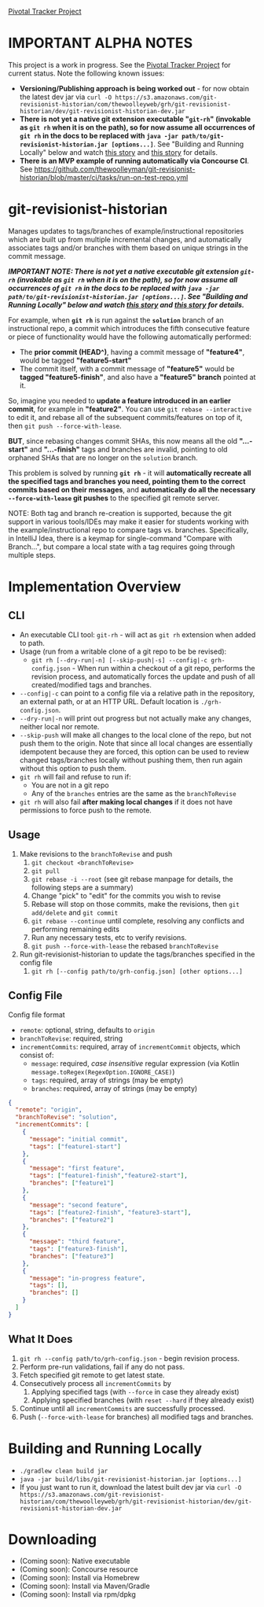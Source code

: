 [Pivotal Tracker Project](https://www.pivotaltracker.com/n/projects/2092368)

# IMPORTANT ALPHA NOTES

This project is a work in progress.  See the [Pivotal Tracker Project](https://www.pivotaltracker.com/n/projects/2092368)
for current status.  Note the following known issues:

* **Versioning/Publishing approach is being worked out** - for now obtain the latest dev jar via
  `curl -O https://s3.amazonaws.com/git-revisionist-historian/com/thewoolleyweb/grh/git-revisionist-historian/dev/git-revisionist-historian-dev.jar`
* **There is not yet a native git extension executable "`git-rh`" (invokable as `git rh` when it
  is on the path), so for now assume all occurrences of `git rh` in the docs to be replaced with
  `java -jar path/to/git-revisionist-historian.jar [options...]`**.  See "Building and Running Locally" below and
  watch [this story](https://www.pivotaltracker.com/story/show/150307700)
  and [this story](https://www.pivotaltracker.com/story/show/150603755) for details.
* **There is an MVP example of running automatically via Concourse CI**.  See
  https://github.com/thewoolleyman/git-revisionist-historian/blob/master/ci/tasks/run-on-test-repo.yml  

# git-revisionist-historian

Manages updates to tags/branches of example/instructional repositories which are built up from multiple incremental
changes, and automatically associates tags and/or branches with them based on unique strings in the commit message.

***IMPORTANT NOTE: There is not yet a native executable git extension `git-rh` (invokable as `git rh` when it
is on the path), so for now assume all occurrences of `git rh` in the docs to be replaced with
`java -jar path/to/git-revisionist-historian.jar [options...]`.  See "Building and Running Locally" below and
watch [this story](https://www.pivotaltracker.com/story/show/150307700)
and [this story](https://www.pivotaltracker.com/story/show/150603755) for details.***

For example, when **`git rh`** is run against the **`solution`** branch of an instructional repo, a commit which
introduces the fifth consecutive feature or piece of functionality would have the following automatically performed:
* The **prior commit (HEAD^)**, having a commit message of **"feature4"**, would be tagged **"feature5-start"**
* The commit itself, with a commit message of **"feature5"** would be **tagged "feature5-finish"**, and also
  have a **"feature5" branch** pointed at it.

So, imagine you needed to **update a feature introduced in an earlier commit**, for example in **"feature2"**.  You can
use `git rebase --interactive` to edit it, and rebase all of the subsequent commits/features on top of it, then
`git push --force-with-lease`.

**BUT**, since rebasing changes commit SHAs, this now means all the old **"...-start"** and **"...-finish"** tags and branches are invalid,
pointing to old orphaned SHAs that are no longer on the `solution` branch.

This problem is solved by running **`git rh`** - it will **automatically recreate all the specified tags and branches
you need, pointing them to the correct commits based on their messages**, and **automatically do all the necessary `--force-with-lease` git pushes**
to the specified git remote server.

NOTE: Both tag and branch re-creation is supported, because the git support in various tools/IDEs may make it easier
for students working with the example/instructional repo to compare tags vs. branches.  Specifically, in
IntelliJ Idea, there is a keymap for single-command "Compare with Branch...", but compare a local state with a 
tag requires going through multiple steps.

# Implementation Overview

## CLI

* An executable CLI tool: `git-rh` - will act as `git rh` extension when added to path.
* Usage (run from a writable clone of a git repo to be be revised):
  * `git rh [--dry-run|-n] [--skip-push|-s] --config|-c grh-config.json` - When run within a checkout of a git repo, performs the revision process,
    and automatically forces the update and push of all created/modified tags and branches.
* `--config|-c` can point to a config file via a relative path in the repository, an external path, or at an HTTP URL.  Default location is `./grh-config.json`.
* `--dry-run|-n` will print out progress but not actually make any changes, neither local nor remote.
* `--skip-push` will make all changes to the local clone of the repo, but not push them to the origin.  Note that since
  all local changes are essentially idempotent because they are forced, this option can be used to review changed tags/branches
  locally without pushing them, then run again without this option to push them. 
* `git rh` will fail and refuse to run if:
  * You are not in a git repo
  * Any of the `branches` entries are the same as the `branchToRevise`
* `git rh` will also fail **after making local changes** if it does not have permissions to force push to the remote.

## Usage

1. Make revisions to the `branchToRevise` and push
    1. `git checkout <branchToRevise>`
    1. `git pull`
    1. `git rebase -i --root` (see git rebase manpage for details, the following steps are a summary)
    1. Change "pick" to "edit" for the commits you wish to revise
    1. Rebase will stop on those commits, make the revisions, then `git add/delete` and `git commit`
    1. `git rebase --continue` until complete, resolving any conflicts and performing remaining edits
    1. Run any necessary tests, etc to verify revisions.
    1. `git push --force-with-lease` the rebased `branchToRevise`
1. Run git-revisionist-historian to update the tags/branches specified in the config file 
    1. `git rh [--config path/to/grh-config.json] [other options...]`

## Config File

Config file format

* `remote`: optional, string, defaults to `origin`
* `branchToRevise`: required, string
* `incrementCommits`: required, array of `incrementCommit` objects, which consist of:
  * `message`: required, *case insensitive* regular expression (via Kotlin `message.toRegex(RegexOption.IGNORE_CASE)`)
  * `tags`: required, array of strings (may be empty)
  * `branches`: required, array of strings (may be empty)

```JSON
{
  "remote": "origin",
  "branchToRevise": "solution",
  "incrementCommits": [
    {
      "message": "initial commit",
      "tags": ["feature1-start"]
    },
    {
      "message": "first feature",
      "tags": ["feature1-finish","feature2-start"],
      "branches": ["feature1"] 
    },
    {
      "message": "second feature",
      "tags": ["feature2-finish", "feature3-start"],
      "branches": ["feature2"] 
    },
    {
      "message": "third feature",
      "tags": ["feature3-finish"],
      "branches": ["feature3"] 
    },
    {
      "message": "in-progress feature",
      "tags": [],
      "branches": [] 
    }
  ]
}
```

## What It Does

1. `git rh --config path/to/grh-config.json` - begin revision process.
1. Perform pre-run validations, fail if any do not pass.
1. Fetch specified git remote to get latest state.
1. Consecutively process all `incrementCommits` by
    1. Applying specified tags (with `--force` in case they already exist)
    1. Applying specified branches (with `reset --hard` if they already exist)
1. Continue until all `incrementCommits` are successfully processed.
1. Push (`--force-with-lease` for branches) all modified tags and branches.

# Building and Running Locally

* `./gradlew clean build jar`
* `java -jar build/libs/git-revisionist-historian.jar [options...]`
* If you just want to run it, download the latest built dev jar via
  `curl -O https://s3.amazonaws.com/git-revisionist-historian/com/thewoolleyweb/grh/git-revisionist-historian/dev/git-revisionist-historian-dev.jar`

# Downloading

* (Coming soon): Native executable
* (Coming soon): Concourse resource
* (Coming soon): Install via Homebrew
* (Coming soon): Install via Maven/Gradle
* (Coming soon): Install via rpm/dpkg
